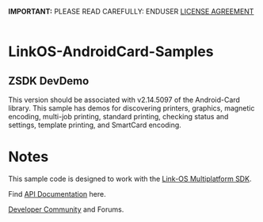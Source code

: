 **IMPORTANT:** PLEASE READ CAREFULLY: ENDUSER [LICENSE AGREEMENT](http://link-os.github.io/Zebra_SDK_EULA.pdf)
<br/>
<br/>




# LinkOS-AndroidCard-Samples
## ZSDK DevDemo
This version should be associated with v2.14.5097 of the Android-Card library. This sample has demos for discovering printers, graphics, magnetic encoding, multi-job printing, standard printing, checking status and settings, template printing, and SmartCard encoding.

# Notes
This sample code is designed to work with the [Link-OS Multiplatform SDK](http://www.zebra.com/sdk).

Find [API Documentation](http://techdocs.zebra.com/link-os) here.

[Developer Community](https://developer.zebra.com/community/technologies/printers) and Forums.

